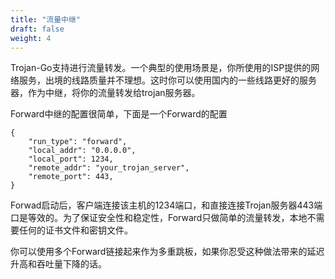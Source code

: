 ```yaml
---
title: "流量中继"
draft: false
weight: 4
---
```


Trojan-Go支持进行流量转发。一个典型的使用场景是，你所使用的ISP提供的网络服务，出境的线路质量并不理想。这时你可以使用国内的一些线路更好的服务器，作为中继，将你的流量转发给trojan服务器。

Forward中继的配置很简单，下面是一个Forward的配置

```
{
    "run_type": "forward",
    "local_addr": "0.0.0.0",
    "local_port": 1234,
    "remote_addr": "your_trojan_server",
    "remote_port": 443,
}

```

Forwad启动后，客户端连接该主机的1234端口，和直接连接Trojan服务器443端口是等效的。为了保证安全性和稳定性，Forward只做简单的流量转发，本地不需要任何的证书文件和密钥文件。

你可以使用多个Forward链接起来作为多重跳板，如果你忍受这种做法带来的延迟升高和吞吐量下降的话。